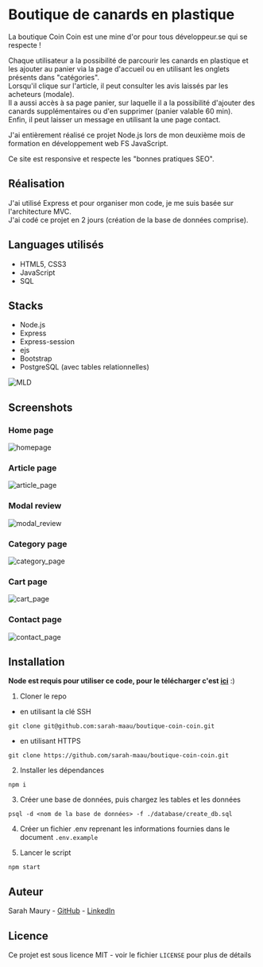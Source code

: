 # Boutique de canards en plastique

La boutique Coin Coin est une mine d'or pour tous développeur.se qui se respecte !

Chaque utilisateur a la possibilité de parcourir les canards en plastique et les ajouter au panier via la page d'accueil ou en utilisant les onglets présents dans "catégories".   
Lorsqu'il clique sur l'article, il peut consulter les avis laissés par les acheteurs (modale).   
Il a aussi accès à sa page panier, sur laquelle il a la possibilité d'ajouter des canards supplémentaires ou d'en supprimer (panier valable 60 min).  
Enfin, il peut laisser un message en utilisant la une page contact.

J'ai entièrement réalisé ce projet Node.js lors de mon deuxième mois de formation en développement web FS JavaScript.

Ce site est responsive et respecte les "bonnes pratiques SEO".

## Réalisation

J'ai utilisé Express et pour organiser mon code, je me suis basée sur l'architecture MVC.  
J'ai codé ce projet en 2 jours (création de la base de données comprise).

## Languages utilisés 

- HTML5, CSS3
- JavaScript 
- SQL 
  
## Stacks
 - Node.js
 - Express
 - Express-session
 - ejs
 - Bootstrap
 - PostgreSQL (avec tables relationnelles)

 ![MLD](docs/MLD.jpg)

## Screenshots

### Home page
![homepage](docs/home.png)

### Article page
![article_page](docs/article.png)

### Modal review
![modal_review](docs/review.png)

### Category page
![category_page](docs/category.png)

### Cart page
![cart_page](docs/cart.png)

### Contact page
![contact_page](docs/contact.png)

## Installation 

**Node est requis pour utiliser ce code, pour le télécharger c'est [ici](https://nodejs.org/en/download/)** :) 

1. Cloner le repo 
- en utilisant la clé SSH
```
git clone git@github.com:sarah-maau/boutique-coin-coin.git
```
- en utilisant HTTPS
```
git clone https://github.com/sarah-maau/boutique-coin-coin.git
```

2. Installer les dépendances 

```
npm i
```

3. Créer une base de données, puis chargez les tables et les données 
   
```
psql -d <nom de la base de données> -f ./database/create_db.sql
```

4. Créer un fichier .env reprenant les informations fournies dans le document `.env.example`
   

5. Lancer le script

```
npm start
```

## Auteur
Sarah Maury - [GitHub](https://github.com/sarah-maau) - [LinkedIn](https://www.linkedin.com/in/sarahmaurydev/)

## Licence
Ce projet est sous licence MIT - voir le fichier `LICENSE` pour plus de détails
